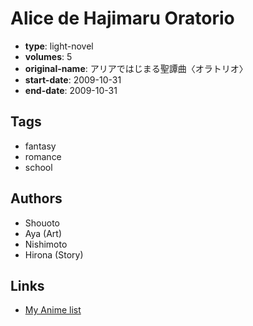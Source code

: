 # Alice de Hajimaru Oratorio

-   **type**: light-novel
-   **volumes**: 5
-   **original-name**: アリアではじまる聖譚曲〈オラトリオ〉
-   **start-date**: 2009-10-31
-   **end-date**: 2009-10-31

## Tags

-   fantasy
-   romance
-   school

## Authors

-   Shouoto
-   Aya (Art)
-   Nishimoto
-   Hirona (Story)

## Links

-   [My Anime list](https://myanimelist.net/manga/79999/Alice_de_Hajimaru_Oratorio)
